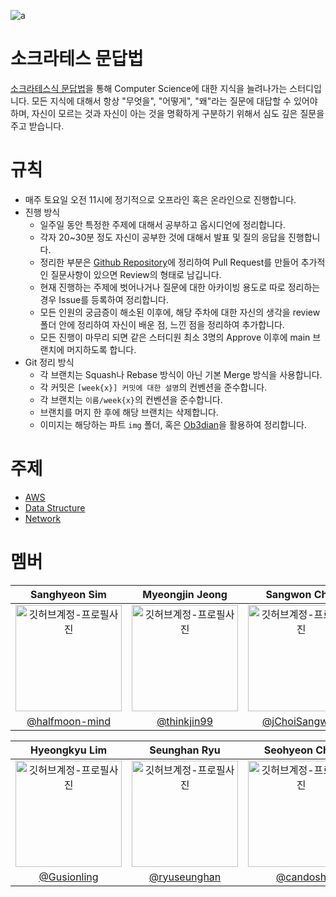 ![a](https://github.com/user-attachments/assets/0d606bdd-ed22-45d8-9e5f-d973265c9b43)

# 소크라테스 문답법
[소크라테스식 문답법](https://ko.wikipedia.org/wiki/%EB%AC%B8%EB%8B%B5%EB%B2%95)을 통해 Computer Science에 대한 지식을 늘려나가는 스터디입니다.
모든 지식에 대해서 항상 "무엇을", "어떻게", "왜"라는 질문에 대답할 수 있어야하며, 자신이 모르는 것과 자신이 아는 것을 명확하게 구분하기 위해서 심도 깊은 질문을 주고 받습니다.
# 규칙
* 매주 토요일 오전 11시에 정기적으로 오프라인 혹은 온라인으로 진행합니다.
* 진행 방식
	* 일주일 동안 특정한 주제에 대해서 공부하고 옵시디언에 정리합니다.
	* 각자 20~30분 정도 자신이 공부한 것에 대해서 발표 및 질의 응답을 진행합니다.
	* 정리한 부분은 [Github Repository](https://github.com/gdsc-ssu/CSocrates)에 정리하여 Pull Request를 만들어 추가적인 질문사항이 있으면 Review의 형태로 남깁니다.
	* 현재 진행하는 주제에 벗어나거나 질문에 대한 아카이빙 용도로 따로 정리하는 경우 Issue를 등록하여 정리합니다.
	* 모든 인원의 궁금증이 해소된 이후에, 해당 주차에 대한 자신의 생각을 review 폴더 안에 정리하여 자신이 배운 점, 느낀 점을 정리하여 추가합니다.
	* 모든 진행이 마무리 되면 같은 스터디원 최소 3명의 Approve 이후에 main 브랜치에 머지하도록 합니다.
* Git 정리 방식
	* 각 브랜치는 Squash나 Rebase 방식이 아닌 기본 Merge 방식을 사용합니다.
	* 각 커밋은 `[week{x}] 커밋에 대한 설명`의 컨벤션을 준수합니다.
	* 각 브랜치는 `이름/week{x}`의 컨벤션을 준수합니다.
	* 브랜치를 머지 한 후에 해당 브랜치는 삭제합니다.
	* 이미지는 해당하는 파트 `img` 폴더, 혹은 [Ob3dian](https://github.com/thinkjin99/obs3dian)을 활용하여 정리합니다.
# 주제
- [AWS](./AWS)
- [Data Structure](./Data-Structure)
- [Network](./Network)

# 멤버

|      Sanghyeon Sim      |         Myeongjin Jeong      |       Sangwon Choi       |      Seoneui Jee         |                                                                                                    
| :------------------------------------------------------------------------------: | :---------------------------------------------------------------------------------------------------------------------------------------------------: | :---------------------------------------------------------------------------------------------------------------------------------------------------------------------------------------------------: | :---------------------------------------------------------------------------------------------------------------------------------------------------------------------------------------------------: |
|   <img src="https://avatars.githubusercontent.com/u/96258104?v=4" width="170" alt="깃허브계정-프로필사진"> |             <img src="https://avatars.githubusercontent.com/u/79181909?v=4" width="170" alt="깃허브계정-프로필사진">   |   <img src="https://avatars.githubusercontent.com/u/21211957?v=4" width="170" alt="깃허브계정-프로필사진">   |  <img src="https://avatars.githubusercontent.com/u/146940671?v=4" width="170" alt="깃허브계정-프로필사진">  |
|   [@halfmoon-mind](https://github.com/halfmoon-mind)   |    [@thinkjin99](https://github.com/thinkjin99) | [@jChoiSangwon](https://github.com/ChoiSangwon)  | [@sunnny619](https://github.com/sunnny619)  |

|      Hyeongkyu Lim      |        Seunghan Ryu       |       Seohyeon Choi       |                                                                                                   
| :------------------------------------------------------------------------------: | :---------------------------------------------------------------------------------------------------------------------------------------------------: | :---------------------------------------------------------------------------------------------------------------------------------------------------------------------------------------------------: |
|   <img src="https://avatars.githubusercontent.com/u/97347625?v=4" width="170" alt="깃허브계정-프로필사진"> |             <img src="https://avatars.githubusercontent.com/u/106146847?v=4" width="170" alt="깃허브계정-프로필사진">   |   <img src="https://avatars.githubusercontent.com/u/104755384?v=4" width="170" alt="깃허브계정-프로필사진">   |
|   [@Gusionling](https://github.com/Gusionling)   |    [@ryuseunghan](https://github.com/ryuseunghan) | [@candosh](https://github.com/candosh)  |
